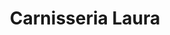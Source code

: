 ---
title: "Carnisseria Laura"
url: /lhospitalet-de-llobregat/carnisseria-laura/
shop: Metzgerei
---